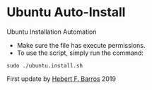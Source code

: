 # Ubuntu Auto-Install
Ubuntu Installation Automation

- Make sure the file has execute permissions.
- To use the script, simply run the command:

`sudo ./ubuntu.install.sh`

First update by [Hebert F. Barros](#) 2019
